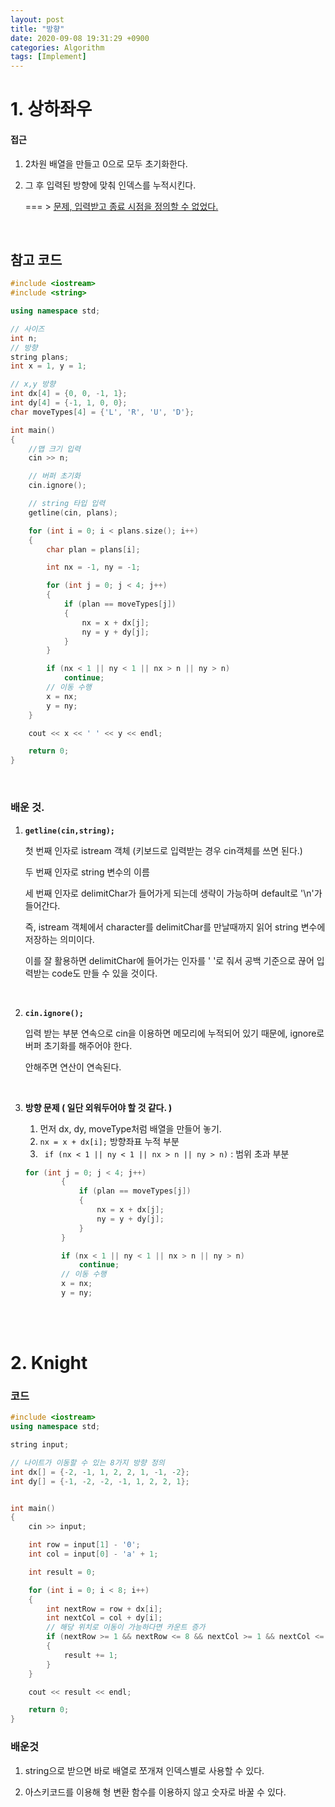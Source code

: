 ```yaml
---
layout: post
title: "방향"
date: 2020-09-08 19:31:29 +0900
categories: Algorithm
tags: [Implement]
---
```


# 1. 상하좌우

#### 접근

1. 2차원 배열을 만들고 0으로 모두 초기화한다.

2. 그 후 입력된 방향에 맞춰 인덱스를 누적시킨다.

   === > <u>문제, 입력받고 종료 시점을 정의할 수 없었다.</u>

   <br/>

## 참고 코드

```c++
#include <iostream>
#include <string>

using namespace std;

// 사이즈
int n;
// 방향
string plans;
int x = 1, y = 1;

// x,y 방향
int dx[4] = {0, 0, -1, 1};
int dy[4] = {-1, 1, 0, 0};
char moveTypes[4] = {'L', 'R', 'U', 'D'};

int main()
{
    //맵 크기 입력
    cin >> n;

    // 버퍼 초기화
    cin.ignore();

    // string 타입 입력
    getline(cin, plans);

    for (int i = 0; i < plans.size(); i++)
    {
        char plan = plans[i];

        int nx = -1, ny = -1;

        for (int j = 0; j < 4; j++)
        {
            if (plan == moveTypes[j])
            {
                nx = x + dx[j];
                ny = y + dy[j];
            }
        }

        if (nx < 1 || ny < 1 || nx > n || ny > n)
            continue;
        // 이동 수행
        x = nx;
        y = ny;
    }

    cout << x << ' ' << y << endl;

    return 0;
}

```

<br/>

### 배운 것.

1. **`getline(cin,string);`**

   첫 번째 인자로 istream 객체 (키보드로 입력받는 경우 cin객체를 쓰면 된다.)

   두 번째 인자로 string 변수의 이름

   세 번째 인자로 delimitChar가 들어가게 되는데 생략이 가능하며 default로 '\n'가 들어간다.

   즉, istream 객체에서 character를 delimitChar를 만날때까지 읽어 string 변수에 저장하는 의미이다.

   이를 잘 활용하면 delimitChar에 들어가는 인자를 ' '로 줘서 공백 기준으로 끊어 입력받는 code도 만들 수 있을 것이다.

   <br/>

2. **`cin.ignore();`**

   입력 받는 부분 연속으로 cin을 이용하면 메모리에 누적되어 있기 때문에, ignore로 버퍼 초기화를 해주어야 한다.

   안해주면 연산이 연속된다.

   <br/>

3. **방향 문제 ( 일단 외워두어야 할 것 같다. )**

   1. 먼저 dx, dy, moveType처럼 배열을 만들어 놓기.
   2. `nx = x + dx[i];` 방향좌표 누적 부분
   3. ` if (nx < 1 || ny < 1 || nx > n || ny > n)` : 범위 초과 부분

   ```c++
   for (int j = 0; j < 4; j++)
           {
               if (plan == moveTypes[j])
               {
                   nx = x + dx[j];
                   ny = y + dy[j];
               }
           }

           if (nx < 1 || ny < 1 || nx > n || ny > n)
               continue;
           // 이동 수행
           x = nx;
           y = ny;
   ```

   <br/>

   <br/>

# 2. Knight

### 코드

```c++
#include <iostream>
using namespace std;

string input;

// 나이트가 이동할 수 있는 8가지 방향 정의
int dx[] = {-2, -1, 1, 2, 2, 1, -1, -2};
int dy[] = {-1, -2, -2, -1, 1, 2, 2, 1};


int main()
{
    cin >> input;

    int row = input[1] - '0';
    int col = input[0] - 'a' + 1;

    int result = 0;

    for (int i = 0; i < 8; i++)
    {
        int nextRow = row + dx[i];
        int nextCol = col + dy[i];
        // 해당 위치로 이동이 가능하다면 카운트 증가
        if (nextRow >= 1 && nextRow <= 8 && nextCol >= 1 && nextCol <= 8)
        {
            result += 1;
        }
    }

    cout << result << endl;

    return 0;
}
```

### 배운것

1. string으로 받으면 바로 배열로 쪼개져 인덱스별로 사용할 수 있다.

2. 아스키코드를 이용해 형 변환 함수를 이용하지 않고 숫자로 바꿀 수 있다.
